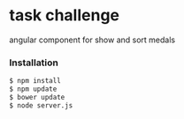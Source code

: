 # task challenge

angular component for show and sort medals 

### Installation

```sh
$ npm install
$ npm update
$ bower update
$ node server.js

```
